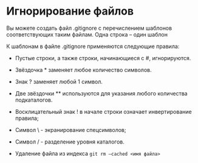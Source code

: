 # Игнорирование файлов

Вы можете создать файл .gitignore с перечислением шаблонов соответствующих таким файлам. Одна строка – один шаблон

К шаблонам в файле .gitignore применяются следующие правила:

-	Пустые строки, а также строки, начинающиеся с #, игнорируются.

-	Звёздочка * заменяет любое количество символов.

-	Знак ? заменяет любой 1 символ.

-	Две звёздочки ** используются для указания любого количества подкаталогов.

-	Восклицательный знак ! в начале строки означает инвертирование правила;

-	Символ \ - экранирование спецсимволов;

-	Символ / - разделение уровня каталогов.

- Удаление файла из индекса
``git rm –cached <имя файла>``
